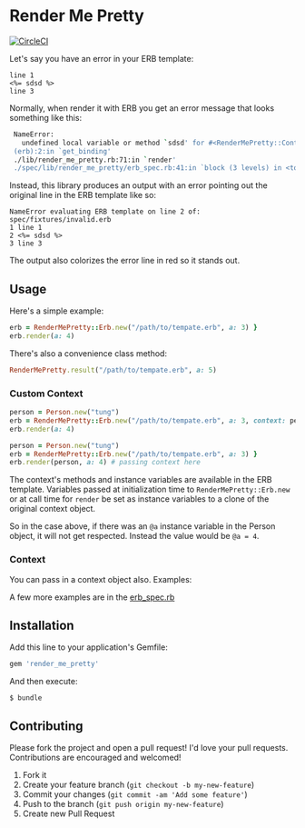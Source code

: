# Render Me Pretty

[![CircleCI](https://circleci.com/gh/tongueroo/render_me_pretty.svg?style=svg)](https://circleci.com/gh/tongueroo/render_me_pretty)

Let's say you have an error in your ERB template:

```
line 1
<%= sdsd %>
line 3
```

Normally, when render it with ERB you get an error message that looks something like this:

```sh
 NameError:
   undefined local variable or method `sdsd' for #<RenderMePretty::Context:0x00007fcda414d358>
 (erb):2:in `get_binding'
 ./lib/render_me_pretty.rb:71:in `render'
 ./spec/lib/render_me_pretty/erb_spec.rb:41:in `block (3 levels) in <top (required)>'
```

Instead, this library produces an output with an error pointing out the original line in the ERB template like so:

```
NameError evaluating ERB template on line 2 of: spec/fixtures/invalid.erb
1 line 1
2 <%= sdsd %>
3 line 3
```

The output also colorizes the error line in red so it stands out.


## Usage

Here's a simple example:

```ruby
erb = RenderMePretty::Erb.new("/path/to/tempate.erb", a: 3) }
erb.render(a: 4)
```

There's also a convenience class method:

```ruby
RenderMePretty.result("/path/to/tempate.erb", a: 5)
```

### Custom Context

```ruby
person = Person.new("tung")
erb = RenderMePretty::Erb.new("/path/to/tempate.erb", a: 3, context: person) } # passing context here
erb.render(a: 4)

person = Person.new("tung")
erb = RenderMePretty::Erb.new("/path/to/tempate.erb", a: 3) }
erb.render(person, a: 4) # passing context here
```

The context's methods and instance variables are available in the ERB template. Variables passed at initialization time to `RenderMePretty::Erb.new` or at call time for `render` be set as instance variables to a clone of the original context object.

So in the case above, if there was an `@a` instance variable in the Person object, it will not get respected. Instead the value would be `@a = 4`.

### Context

You can pass in a context object also.  Examples:

A few more examples are in the [erb_spec.rb](spec/lib/render_me_pretty/erb_spec.rb)

## Installation

Add this line to your application's Gemfile:

```ruby
gem 'render_me_pretty'
```

And then execute:

    $ bundle

## Contributing

Please fork the project and open a pull request! I'd love your pull requests. Contributions are encouraged and welcomed!

1. Fork it
2. Create your feature branch (`git checkout -b my-new-feature`)
3. Commit your changes (`git commit -am 'Add some feature'`)
4. Push to the branch (`git push origin my-new-feature`)
5. Create new Pull Request
